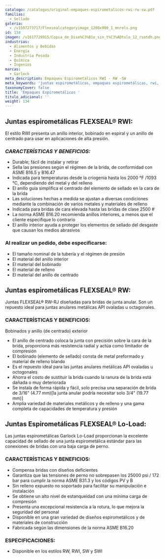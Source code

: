 ```yaml
---
catalogo: /catalogos/original-empaques-espirometalicos-rwi-rw-sw.pdf
familias:
  - Sellado
galeria:
  - /v1597273717/Flexsealcategoryimage_1200x900_1_mnrels.png
id: 134
imagen: /v1617729915/Copia_de_Dise%C3%B1o_sin_t%C3%ADtulo_12_rsotdh.png
industrias:
  - Alimentos y Bebidas
  - Energía
  - Industria Pesada
  - Química
  - Ingenios
marcas:
  - Garlock
meta_description: Empaques Espirometálicos RWI - RW -SW
meta_keywords: 'juntas espirometálicas, empaques espirometálicas, rwi, rw, sw'
taxonomyCover: false
title: 'Empaques Espirometálicos '
titulo_adicional: ''
weight: 134
---
```




## **Juntas espirometálicas FLEXSEAL® RWI:**

El estilo RWI presenta un anillo interior, bobinado en espiral y un anillo de centrado para usar en aplicaciones de alta presión.

### _CARACTERÍSTICAS Y BENEFICIOS:_

* Durable; fácil de instalar y retirar
* Sella las presiones según el régimen de la brida, de conformidad con ASME B16.5 y B16.47
* Indicada para temperaturas desde la criogenia hasta los 2000 °F /1093 °C, dependiendo del metal y del relleno
* El anillo guía simplifica el centrado del elemento de sellado en la cara de la brida
* Las soluciones hechas a medida se ajustan a diversas condiciones mediante la combinación de varios metales y materiales de relleno
* Indicada para bridas de cara elevada hasta las bridas de clase 2500 #
* La norma ASME B16.20 recomienda anillos interiores, a menos que el cliente especifique lo contrario
* El anillo interior ayuda a proteger los elementos de sellado del desgaste que causan los medios abrasivos

### Al realizar un pedido, debe especificarse:

* El tamaño nominal de la tubería y el régimen de presión
* El material del anillo interior
* El material del bobinado
* El material de relleno
* El material del anillo de centrado

## **Juntas espirometálicas FLEXSEAL® RW:**

Juntas FLEXSEAL® RW-RJ diseñadas para bridas de junta anular. Son un repuesto ideal para juntas anulares metálicas API ovaladas u octagonales.

### CARACTERÍSTICAS Y BENEFICIOS:

Bobinados y anillo (de centrado) exterior

* El anillo de centrado coloca la junta con precisión sobre la cara de la brida, proporciona más resistencia radial y actúa como limitador de compresión
* El bobinado (elemento de sellado) consta de metal preformado y material de relleno blando
* Es el repuesto ideal para las juntas anulares metálicas API ovaladas u octogonales
* Ahorra el costo de sustituir la brida cuando la ranura de la brida está dañada o muy deteriorada
* Se instala de forma rápida y fácil, solo precisa una separación de brida de 3/16" (4.77 mm)\[la junta anular podría necesitar solo 3/4" (19.77 mm)\]
* Amplia variedad de materiales metálicos y de relleno y una gama completa de capacidades de temperatura y presión

## **Juntas Espirometálicas FLEXSEAL® Lo-Load:**

Las juntas espirometálicas Garlock Lo-Load proporcionan la excelente capacidad de sellado de una junta espirometálica estándar para las conexiones de bridas con una baja carga de perno.

### CARACTERÍSTICAS Y BENEFICIOS:

* Compensa bridas con diseños deficientes
* Garantiza que las tensiones de perno no sobrepasen los 25000 psi / 172 bar para cumplir la norma ASME B31.3 y los códigos PV y B
* Sin relleno expuesto no soportado para facilitar su manipulación e instalación
* Se obtiene un alto nivel de estanqueidad con una mínima carga de compresión
* Presenta una excepcional resistencia a la rotura, lo que mejora la seguridad del personal
* Disponible en una gran variedad de diseños espirometálicos y de materiales de construcción
* Fabricada según las dimensiones de la norma ASME B16.20

### ESPECIFICACIONES:

* Disponible en los estilos RW, RWI, SW y SWI
